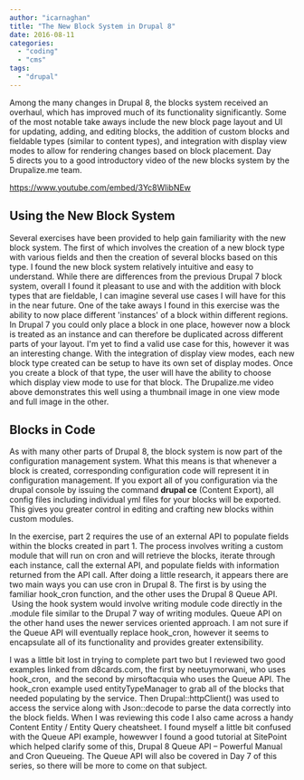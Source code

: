 ```yaml
---
author: "icarnaghan"
title: "The New Block System in Drupal 8"
date: 2016-08-11
categories: 
  - "coding"
  - "cms"
tags: 
  - "drupal"
---
```


Among the many changes in Drupal 8, the blocks system received an overhaul, which has improved much of its functionality significantly. Some of the most notable take aways include the new block page layout and UI for updating, adding, and editing blocks, the addition of custom blocks and fieldable types (similar to content types), and integration with display view modes to allow for rendering changes based on block placement. Day 5 directs you to a good introductory video of the new blocks system by the Drupalize.me team.

https://www.youtube.com/embed/3Yc8WlibNEw

## Using the New Block System

Several exercises have been provided to help gain familiarity with the new block system. The first of which involves the creation of a new block type with various fields and then the creation of several blocks based on this type. I found the new block system relatively intuitive and easy to understand. While there are differences from the previous Drupal 7 block system, overall I found it pleasant to use and with the addition with block types that are fieldable, I can imagine several use cases I will have for this in the near future. One of the take aways I found in this exercise was the ability to now place different 'instances' of a block within different regions. In Drupal 7 you could only place a block in one place, however now a block is treated as an instance and can therefore be duplicated across different parts of your layout. I'm yet to find a valid use case for this, however it was an interesting change. With the integration of display view modes, each new block type created can be setup to have its own set of display modes. Once you create a block of that type, the user will have the ability to choose which display view mode to use for that block. The Drupalize.me video above demonstrates this well using a thumbnail image in one view mode and full image in the other.

## Blocks in Code

As with many other parts of Drupal 8, the block system is now part of the configuration management system. What this means is that whenever a block is created, corresponding configuration code will represent it in configuration management. If you export all of you configuration via the drupal console by issuing the command **drupal ce** (Content Export), all config files including individual yml files for your blocks will be exported. This gives you greater control in editing and crafting new blocks within custom modules.

In the exercise, part 2 requires the use of an external API to populate fields within the blocks created in part 1. The process involves writing a custom module that will run on cron and will retrieve the blocks, iterate through each instance, call the external API, and populate fields with information returned from the API call. After doing a little research, it appears there are two main ways you can use cron in Drupal 8. The first is by using the familiar hook\_cron function, and the other uses the Drupal 8 Queue API.  Using the hook system would involve writing module code directly in the .module file similar to the Drupal 7 way of writing modules. Queue API on the other hand uses the newer services oriented approach. I am not sure if the Queue API will eventually replace hook\_cron, however it seems to encapsulate all of its functionality and provides greater extensibility.

I was a little bit lost in trying to complete part two but I reviewed two good examples linked from d8cards.com, the first by neetuymorwani, who uses hook\_cron,  and the second by mirsoftacquia who uses the Queue API. The hook\_cron example used entityTypeManager to grab all of the blocks that needed populating by the service. Then Drupal::httpClient() was used to access the service along with Json::decode to parse the data correctly into the block fields. When I was reviewing this code I also came across a handy Content Entity / Entity Query cheatsheet. I found myself a little bit confused with the Queue API example, howewver I found a good tutorial at SitePoint which helped clarify some of this, Drupal 8 Queue API – Powerful Manual and Cron Queueing. The Queue API will also be covered in Day 7 of this series, so there will be more to come on that subject.
